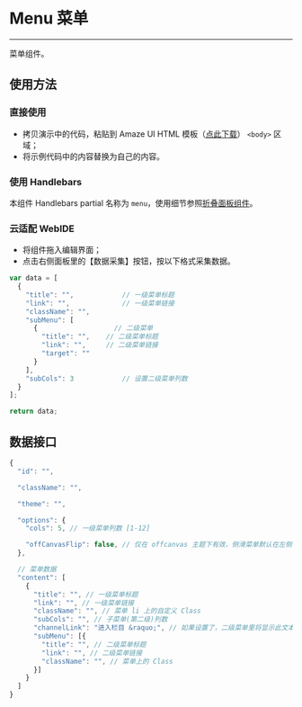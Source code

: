 # Menu 菜单
---

菜单组件。

## 使用方法

### 直接使用

- 拷贝演示中的代码，粘贴到 Amaze UI HTML 模板（[点此下载](/getting-started)） `<body>` 区域；
- 将示例代码中的内容替换为自己的内容。

### 使用 Handlebars

本组件 Handlebars partial 名称为 `menu`，使用细节参照[折叠面板组件](/widgets/accordion)。

### 云适配 WebIDE

- 将组件拖入编辑界面；
- 点击右侧面板里的【数据采集】按钮，按以下格式采集数据。

```javascript
var data = [
  {
    "title": "",            // 一级菜单标题
    "link": "",             // 一级菜单链接
    "className": "",
    "subMenu": [
      {                   // 二级菜单
        "title": "",    // 二级菜单标题
        "link": "",     // 二级菜单链接
        "target": ""
      }
    ],
    "subCols": 3            // 设置二级菜单列数
  }
];

return data;
```

## 数据接口

```javascript
{
  "id": "",

  "className": "",

  "theme": "",

  "options": {
    "cols": 5, // 一级菜单列数 [1-12]

    "offCanvasFlip": false, // 仅在 offcanvas 主题下有效，侧滑菜单默认在左侧，如果要在右侧显示，请传递 true
  },

  // 菜单数据
  "content": [
    {
      "title": "", // 一级菜单标题
      "link": "", // 一级菜单链接
      "className": "", // 菜单 li 上的自定义 Class
      "subCols": "", // 子菜单(第二级)列数
      "channelLink": "进入栏目 &raquo;", // 如果设置了，二级菜单里将显示此文本并链接到该栏目
      "subMenu": [{
        "title": "", // 二级菜单标题
        "link": "", // 二级菜单链接
        "className": "", // 菜单上的 Class
      }]
    }
  ]
}
```
